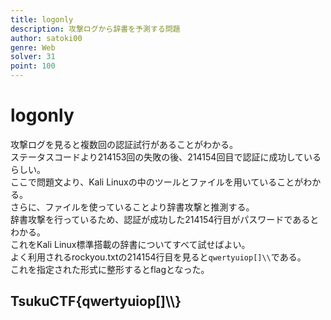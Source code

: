 ```yaml
---
title: logonly
description: 攻撃ログから辞書を予測する問題
author: satoki00
genre: Web
solver: 31
point: 100
---
```


# logonly
攻撃ログを見ると複数回の認証試行があることがわかる。  
ステータスコードより214153回の失敗の後、214154回目で認証に成功しているらしい。  
ここで問題文より、Kali Linuxの中のツールとファイルを用いていることがわかる。  
さらに、ファイルを使っていることより辞書攻撃と推測する。  
辞書攻撃を行っているため、認証が成功した214154行目がパスワードであるとわかる。  
これをKali Linux標準搭載の辞書についてすべて試せばよい。  
よく利用されるrockyou.txtの214154行目を見ると`qwertyuiop[]\\`である。  
これを指定された形式に整形するとflagとなった。  

## TsukuCTF{qwertyuiop[]\\\\}
